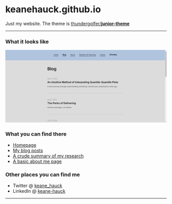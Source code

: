 # keanehauck.github.io

Just my website. The theme is [thundergolfer/**junior-theme**](https://github.com/thundergolfer/junior-theme)

----

### What it looks like

![homepage preview](homepage-preview.png)

### What you can find there

* [Homepage](http://keanehauck.com/)
* [My blog posts](http://keanehauck.com/blog)
* [A crude summary of my research](http://keanehauck.com/research/)
* [A basic about me page](http://keanehauck.com/about/)

### Other places you can find me

* Twitter @ [keane_hauck](https://twitter.com/keane_hauck)
* LinkedIn @ [keane-hauck](https://www.linkedin.com/in/keane-hauck/)

----

